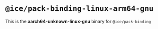 # `@ice/pack-binding-linux-arm64-gnu`

This is the **aarch64-unknown-linux-gnu** binary for `@ice/pack-binding`
